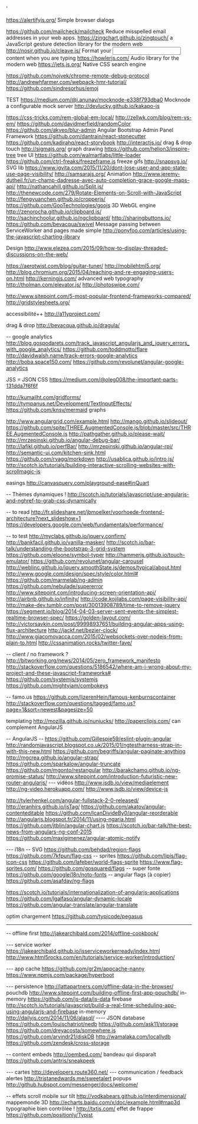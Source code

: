 ’



https://alertifyjs.org/ Simple browser dialogs

https://github.com/mailcheck/mailcheck  Reduce misspelled email addresses in your web apps.
https://zingchart.github.io/zingtouch/  a JavaScript gesture detection library for the modern web
http://nosir.github.io/cleave.js/ Format your <input/> content when you are typing
https://howlerjs.com/ Audio library for the modern web
https://jets.js.org/ Native CSS search engine

https://github.com/nojvek/chrome-remote-debug-protocol
http://andrewhfarmer.com/webpack-hmr-tutorial/
https://github.com/sindresorhus/emoj

TEST
https://medium.com/@i.anunay/mocknode-e338f793dba0 Mocknode a configurable mock server
http://devlucky.github.io/kakapo-js

https://css-tricks.com/rem-global-em-local/
http://zellwk.com/blog/rem-vs-em/
https://github.com/davidmerfield/randomColor
https://github.com/akveo/blur-admin Angular Bootstrap Admin Panel Framework
https://github.com/dantrain/react-stonecutter
https://github.com/kadirahq/react-storybook
http://interactjs.io/ drag & drop touch
http://sigmajs.org/ graph drawing
https://github.com/helion3/inspire-tree tree UI
https://github.com/walmartlabs/little-loader
https://github.com/ctrl-freaks/freezeframe.js freeze gifs
http://snapsvg.io/ SVG lib
https://www.igvita.com/2015/11/20/dont-lose-user-and-app-state-use-page-visibility/
http://samsarajs.org/ Animation
http://www.jeremy-dutheil.fr/un-champ-dadresse-avec-auto-completion-grace-google-maps-api/
http://nathancahill.github.io/Split.js/
http://thenewcode.com/279/Rotate-Elements-on-Scroll-with-JavaScript
http://fengyuanchen.github.io/cropperjs/
https://github.com/GooTechnologies/goojs 3D WebGL engine
http://zenorocha.github.io/clipboard.js/
http://sachinchoolur.github.io/ngclipboard/
http://sharingbuttons.io/
https://github.com/bevacqua/swivel Message passing between ServiceWorker and pages made simple
http://ponyfoo.com/articles/using-the-javascript-charting-library

Design
http://www.elezea.com/2015/09/how-to-display-threaded-discussions-on-the-web/

https://aerotwist.com/blog/guitar-tuner/
http://mobilehtml5.org/
http://blog.chromium.org/2015/04/reaching-and-re-engaging-users-on.html
http://kerningjs.com/ advanced web typography
http://tholman.com/elevator.js/
http://photoswipe.com/

http://www.sitepoint.com/5-most-popular-frontend-frameworks-compared/
http://gridstylesheets.org/

accessibilité++ http://a11yproject.com/

drag & drop http://bevacqua.github.io/dragula/

-- google analytics
http://blog.gospodarets.com/track_javascript_angularjs_and_jquery_errors_with_google_analytics/
https://github.com/toddmotto/flare
http://davidwalsh.name/track-errors-google-analytics
http://boba.space150.com/
https://github.com/revolunet/angular-google-analytics


JSS = JSON CSS https://medium.com/@oleg008/the-important-parts-131dda7f6f6f

http://kumailht.com/gridforms/
http://tympanus.net/Development/TextInputEffects/
https://github.com/knsv/mermaid graphs

http://www.angulargrid.com/example.html
http://mango.github.io/slideout/
https://github.com/spite/THREE.AugmentedConsole.js/blob/master/src/THREE.AugmentedConsole.js
http://pathgather.github.io/please-wait/
http://mrzepinski.github.io/angular-debug-bar/
http://lafikl.github.io/perfBar/
http://mrzepinski.github.io/angular-rpi/
http://semantic-ui.com/kitchen-sink.html
https://github.com/rvagg/morkdown
http://usablica.github.io/intro.js/
http://scotch.io/tutorials/building-interactive-scrolling-websites-with-scrollmagic-js

easings http://canvasquery.com/playground-ease#inQuart

-- Thèmes dynamiques !
http://scotch.io/tutorials/javascript/use-angularjs-and-nghref-to-grab-css-dynamically

-- to read
http://fr.slideshare.net/jbmoelker/voorhoede-frontend-architecture?next_slideshow=1
https://developers.google.com/web/fundamentals/performance/

-- to test
http://myclabs.github.io/jquery.confirm/
http://bankfacil.github.io/vanilla-masker/
http://scotch.io/bar-talk/understanding-the-bootstrap-3-grid-system
https://github.com/eloone/symbol-typer
http://hammerjs.github.io/touch-emulator/
https://github.com/revolunet/angular-carousel
http://weblinc.github.io/jquery.smoothState.js/demos/typical/about.html
http://www.google.com/design/spec/style/color.html#
https://github.com/marmelab/ng-admin
https://github.com/nebulade/supererror
http://www.sitepoint.com/introducing-screen-orientation-api/
http://airbnb.github.io/infinity/
http://code.kojilabs.com/page-visibility-api/
http://make-dev.tumblr.com/post/30013908789/time-to-remove-jquery
https://segment.io/blog/2014-04-03-server-sent-events-the-simplest-realtime-browser-spec/
https://golden-layout.com/
http://victorsavkin.com/post/99998937651/building-angular-apps-using-flux-architecture
http://jackf.net/bezier-clock/
http://www.giacomovacca.com/2015/02/websockets-over-nodejs-from-plain-to.html
http://cssanimation.rocks/twitter-fave/

-- client / no framework ?
http://bitworking.org/news/2014/05/zero_framework_manifesto
http://stackoverflow.com/questions/5186542/where-am-i-wrong-about-my-project-and-these-javascript-frameworks#
https://github.com/systemjs/systemjs
https://github.com/mightyiam/combokeys

-- famo.us
https://github.com/IjzerenHein/famous-kenburnscontainer
http://stackoverflow.com/questions/tagged/famo.us?page=1&sort=newest&pagesize=50

templating http://mozilla.github.io/nunjucks/
http://paperclipjs.com/ can complement AngularJS

-- AngularJS --
https://github.com/Gillespie59/eslint-plugin-angular
http://randomjavascript.blogspot.co.uk/2015/01/ngtestharness-strap-in-with-this-new.html
https://github.com/begriffs/angular-paginate-anything
http://mgcrea.github.io/angular-strap/
https://github.com/sparkalow/angular-truncate
https://github.com/mgonto/restangular
http://barakchamo.github.io/ng-promise-status/
http://www.sitepoint.com/introduction-futuristic-new-router-angularjs/
--- vidéos
http://www.jsdb.io/view/mediaelement
http://ng-video.herokuapp.com/
http://www.jsdb.io/view/device-js

http://tylerhenkel.com/angular-fullstack-2-0-released/
http://eranhirs.github.io/jsTag/
https://github.com/akatov/angular-contenteditable
https://github.com/IcanDivideBy0/angular-reorderable
http://angularjs.blogspot.fr/2014/11/using-ngaria.html
https://github.com/jtblin/angular-chart.js
https://scotch.io/bar-talk/the-best-news-from-angulars-ng-conf-2015
https://github.com/maxigimenez/angular-atomic-notify

--- i18n
-- SVG
https://github.com/behdad/region-flags
https://github.com/7kfpun/flag-css
-- sprites
https://github.com/lipis/flag-icon-css
https://github.com/lafeber/world-flags-sprite
https://www.flag-sprites.com/
https://github.com/gosquared/flags
-- super fonte
https://github.com/googlei18n/noto-fonts
-- angular flags (à copier)
https://github.com/asafdav/ng-flags

https://scotch.io/tutorials/internationalization-of-angularjs-applications
https://github.com/lgalfaso/angular-dynamic-locale
https://github.com/angular-translate/angular-translate

optim chargement https://github.com/typicode/pegasus





-------------------------------------------------------------------------

-- offline first
http://jakearchibald.com/2014/offline-cookbook/

--- service worker
https://jakearchibald.github.io/isserviceworkerready/index.html
http://www.html5rocks.com/en/tutorials/service-worker/introduction/

--- app cache
https://github.com/gr2m/appcache-nanny
https://www.npmjs.com/package/hyperboot

--- persistence
http://lattapartners.com/offline-data-in-the-browser/
pouchdb http://www.sitepoint.com/building-offline-first-app-pouchdb/
in-memory https://github.com/js-data/js-data
firebase http://scotch.io/tutorials/javascript/build-a-real-time-scheduling-app-using-angularjs-and-firebase
in-memory http://dailyjs.com/2014/11/06/alasql/
---- JSON database
https://github.com/louischatriot/nedb
https://github.com/ask11/storage
https://github.com/dreyacosta/somewhere.js
https://github.com/arvindr21/diskDB
http://wamalaka.com/locallydb
https://github.com/zendesk/cross-storage




-- content
embeds http://oembed.com/
bandeau qui disparaît https://github.com/antris/sneakpeek

--- cartes
http://developers.route360.net/
--- communication / feedback
alertes http://tristanedwards.me/sweetalert
popups http://github.hubspot.com/messenger/docs/welcome/


-- effets
scroll mobile sur tilt http://vodkabears.github.io/interdimensional/
mappemonde 3D http://echarts.baidu.com/x/doc/example.html#map3d
typographie bien contrôlée ! http://txtjs.com/
effet de frappe https://github.com/positionly/Typist
